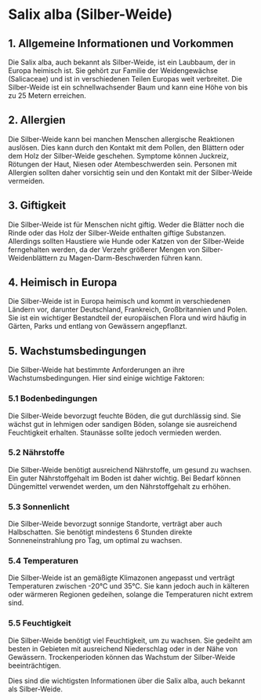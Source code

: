 # Salix alba (Silber-Weide)

## 1. Allgemeine Informationen und Vorkommen
Die Salix alba, auch bekannt als Silber-Weide, ist ein Laubbaum, der in Europa heimisch ist. Sie gehört zur Familie der Weidengewächse (Salicaceae) und ist in verschiedenen Teilen Europas weit verbreitet. Die Silber-Weide ist ein schnellwachsender Baum und kann eine Höhe von bis zu 25 Metern erreichen.

## 2. Allergien
Die Silber-Weide kann bei manchen Menschen allergische Reaktionen auslösen. Dies kann durch den Kontakt mit dem Pollen, den Blättern oder dem Holz der Silber-Weide geschehen. Symptome können Juckreiz, Rötungen der Haut, Niesen oder Atembeschwerden sein. Personen mit Allergien sollten daher vorsichtig sein und den Kontakt mit der Silber-Weide vermeiden.

## 3. Giftigkeit
Die Silber-Weide ist für Menschen nicht giftig. Weder die Blätter noch die Rinde oder das Holz der Silber-Weide enthalten giftige Substanzen. Allerdings sollten Haustiere wie Hunde oder Katzen von der Silber-Weide ferngehalten werden, da der Verzehr größerer Mengen von Silber-Weidenblättern zu Magen-Darm-Beschwerden führen kann.

## 4. Heimisch in Europa
Die Silber-Weide ist in Europa heimisch und kommt in verschiedenen Ländern vor, darunter Deutschland, Frankreich, Großbritannien und Polen. Sie ist ein wichtiger Bestandteil der europäischen Flora und wird häufig in Gärten, Parks und entlang von Gewässern angepflanzt.

## 5. Wachstumsbedingungen
Die Silber-Weide hat bestimmte Anforderungen an ihre Wachstumsbedingungen. Hier sind einige wichtige Faktoren:

### 5.1 Bodenbedingungen
Die Silber-Weide bevorzugt feuchte Böden, die gut durchlässig sind. Sie wächst gut in lehmigen oder sandigen Böden, solange sie ausreichend Feuchtigkeit erhalten. Staunässe sollte jedoch vermieden werden.

### 5.2 Nährstoffe
Die Silber-Weide benötigt ausreichend Nährstoffe, um gesund zu wachsen. Ein guter Nährstoffgehalt im Boden ist daher wichtig. Bei Bedarf können Düngemittel verwendet werden, um den Nährstoffgehalt zu erhöhen.

### 5.3 Sonnenlicht
Die Silber-Weide bevorzugt sonnige Standorte, verträgt aber auch Halbschatten. Sie benötigt mindestens 6 Stunden direkte Sonneneinstrahlung pro Tag, um optimal zu wachsen.

### 5.4 Temperaturen
Die Silber-Weide ist an gemäßigte Klimazonen angepasst und verträgt Temperaturen zwischen -20°C und 35°C. Sie kann jedoch auch in kälteren oder wärmeren Regionen gedeihen, solange die Temperaturen nicht extrem sind.

### 5.5 Feuchtigkeit
Die Silber-Weide benötigt viel Feuchtigkeit, um zu wachsen. Sie gedeiht am besten in Gebieten mit ausreichend Niederschlag oder in der Nähe von Gewässern. Trockenperioden können das Wachstum der Silber-Weide beeinträchtigen.

Dies sind die wichtigsten Informationen über die Salix alba, auch bekannt als Silber-Weide.
